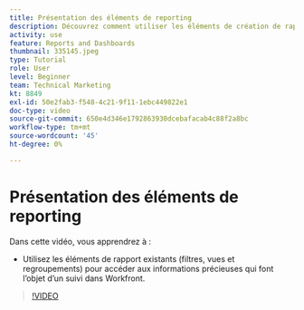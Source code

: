 ```yaml
---
title: Présentation des éléments de reporting
description: Découvrez comment utiliser les éléments de création de rapports existants (filtres, vues et regroupements) pour accéder aux informations suivies dans Workfront.
activity: use
feature: Reports and Dashboards
thumbnail: 335145.jpeg
type: Tutorial
role: User
level: Beginner
team: Technical Marketing
kt: 8849
exl-id: 50e2fab3-f548-4c21-9f11-1ebc449822e1
doc-type: video
source-git-commit: 650e4d346e1792863930dcebafacab4c88f2a8bc
workflow-type: tm+mt
source-wordcount: '45'
ht-degree: 0%

---
```


# Présentation des éléments de reporting

Dans cette vidéo, vous apprendrez à :

* Utilisez les éléments de rapport existants (filtres, vues et regroupements) pour accéder aux informations précieuses qui font l’objet d’un suivi dans Workfront.

>[!VIDEO](https://video.tv.adobe.com/v/335145/?quality=12&learn=on)

